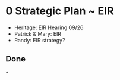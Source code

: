 # 0 Strategic Plan ~ EIR

* Heritage: EIR Hearing 09/26
* Patrick &amp; Mary: EIR
* Randy: EIR strategy?

## Done
*&nbsp;